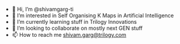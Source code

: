 - 👋 Hi, I’m @shivamgarg-ti
- 👀 I’m interested in Self Organising K Maps in Artificial Intelligence
- 🌱 I’m currently learning stuff in Trilogy Innovations
- 💞️ I’m looking to collaborate on mostly next GEN stuff
- 📫 How to reach me shivam.garg@trilogy.com

<!---
shivamgarg-ti/shivamgarg-ti is a ✨ special ✨ repository because its `README.md` (this file) appears on your GitHub profile.
You can click the Preview link to take a look at your changes.
--->
